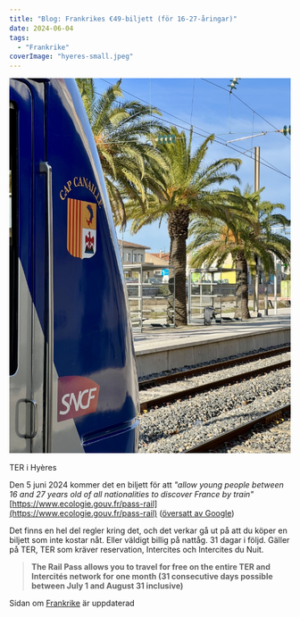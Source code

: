 ```yaml
---
title: "Blog: Frankrikes €49-biljett (för 16-27-åringar)"
date: 2024-06-04
tags: 
  - "Frankrike"
coverImage: "hyeres-small.jpeg"
---
```


 

![](images/frankrikes-e49-biljett-for-16-27-aringar_1.jpg?w=768)

<figcaption>

TER i Hyères

</figcaption>

 

Den 5 juni 2024 kommer det en biljett för att _"allow young people between 16 and 27 years old of all nationalities to discover France by train"_ [https://www.ecologie.gouv.fr/pass-rail](https://www.ecologie.gouv.fr/pass-rail) ([översatt av Google](https://www-ecologie-gouv-fr.translate.goog/pass-rail?_x_tr_sl=auto&_x_tr_tl=en&_x_tr_hl=en-US&_x_tr_pto=wapp))

Det finns en hel del regler kring det, och det verkar gå ut på att du köper en biljett som inte kostar nåt. Eller väldigt billig på nattåg. 31 dagar i följd. Gäller på TER, TER som kräver reservation, Intercites och Intercites du Nuit.

> **The Rail Pass allows you to travel for free on the entire TER and Intercités network for one month (31 consecutive days possible between July 1 and August 31 inclusive)**

Sidan om [Frankrike](https://www.trainfo.eu/frankrike/) är uppdaterad
